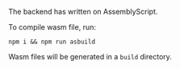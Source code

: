 The backend has written on AssemblyScript.

To compile wasm file, run:
```
npm i && npm run asbuild
```

Wasm files will be generated in a `build` directory.